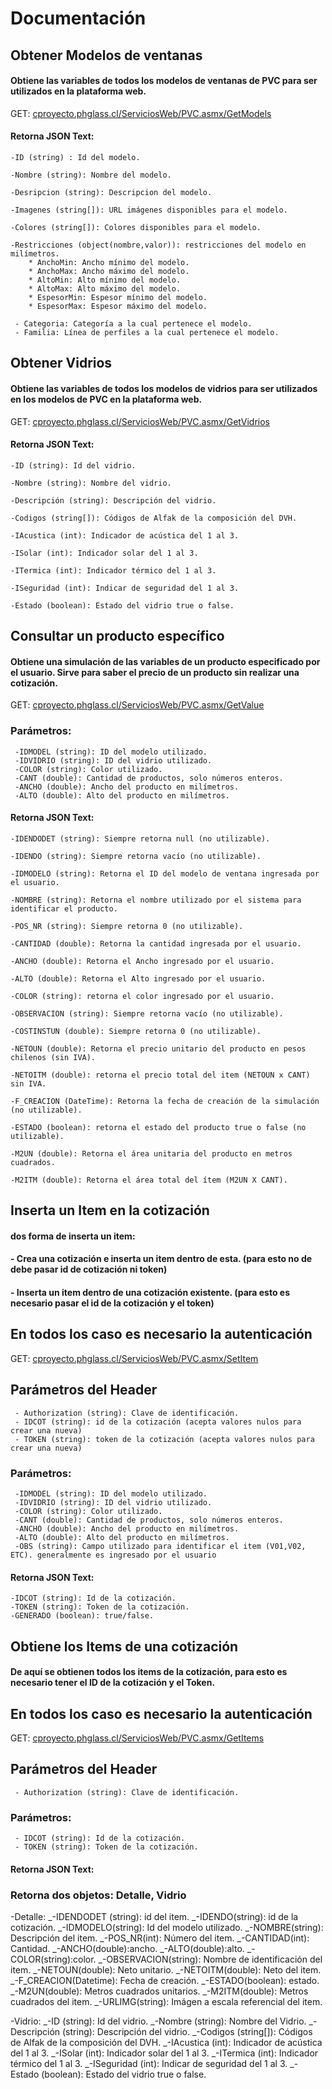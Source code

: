# Documentación


## Obtener Modelos de ventanas
#### Obtiene las variables de todos los modelos de ventanas de PVC para ser utilizados en la plataforma web.

 GET: [cproyecto.phglass.cl/ServiciosWeb/PVC.asmx/GetModels](http://cproyecto.phglass.cl/ServiciosWeb/PVC.asmx/GetModels)
 
 
#### Retorna JSON Text:
    -ID (string) : Id del modelo.

    -Nombre (string): Nombre del modelo.

    -Desripcion (string): Descripcion del modelo.

    -Imagenes (string[]): URL imágenes disponibles para el modelo.

    -Colores (string[]): Colores disponibles para el modelo.
    
    -Restricciones (object(nombre,valor)): restricciones del modelo en milímetros.
        * AnchoMin: Ancho mínimo del modelo.
        * AnchoMax: Ancho máximo del modelo.
        * AltoMin: Alto mínimo del modelo.
        * AltoMax: Alto máximo del modelo.
        * EspesorMin: Espesor mínimo del modelo.
        * EspesorMax: Espesor máximo del modelo.
        
     - Categoria: Categoría a la cual pertenece el modelo.
     - Familia: Línea de perfiles a la cual pertenece el modelo.
     
## Obtener Vidrios
#### Obtiene las variables de todos los modelos de vidrios para ser utilizados en los modelos de PVC en la plataforma web.

 GET: [cproyecto.phglass.cl/ServiciosWeb/PVC.asmx/GetVidrios](http://cproyecto.phglass.cl/ServiciosWeb/PVC.asmx/GetVidrios)
 
 
 #### Retorna JSON Text:
    -ID (string): Id del vidrio.
    
    -Nombre (string): Nombre del vidrio.
    
    -Descripción (string): Descripción del vidrio.
    
    -Codigos (string[]): Códigos de Alfak de la composición del DVH.
    
    -IAcustica (int): Indicador de acústica del 1 al 3.
    
    -ISolar (int): Indicador solar del 1 al 3.
    
    -ITermica (int): Indicador térmico del 1 al 3.
    
    -ISeguridad (int): Indicar de seguridad del 1 al 3.
    
    -Estado (boolean): Estado del vidrio true o false.
    
 ## Consultar un producto específico
 #### Obtiene una simulación de las variables de un producto especificado por el usuario. Sirve para saber el precio de un producto sin realizar una cotización.
 
  GET: [cproyecto.phglass.cl/ServiciosWeb/PVC.asmx/GetValue](http://cproyecto.phglass.cl/ServiciosWeb/PVC.asmx/GetValue)
  
  ### Parámetros:
     -IDMODEL (string): ID del modelo utilizado.
     -IDVIDRIO (string): ID del vidrio utilizado.
     -COLOR (string): Color utilizado.
     -CANT (double): Cantidad de productos, solo números enteros.
     -ANCHO (double): Ancho del producto en milímetros.
     -ALTO (double): Alto del producto en milímetros.
     
 #### Retorna JSON Text:
    -IDENDODET (string): Siempre retorna null (no utilizable).
    
    -IDENDO (string): Siempre retorna vacío (no utilizable).
    
    -IDMODELO (string): Retorna el ID del modelo de ventana ingresada por el usuario.
    
    -NOMBRE (string): Retorna el nombre utilizado por el sistema para identificar el producto.
    
    -POS_NR (string): Siempre retorna 0 (no utilizable).
    
    -CANTIDAD (double): Retorna la cantidad ingresada por el usuario.
    
    -ANCHO (double): Retorna el Ancho ingresado por el usuario.
    
    -ALTO (double): Retorna el Alto ingresado por el usuario.
    
    -COLOR (string): retorna el color ingresado por el usuario.
    
    -OBSERVACION (string): Siempre retorna vacío (no utilizable).
    
    -COSTINSTUN (double): Siempre retorna 0 (no utilizable).
    
    -NETOUN (double): Retorna el precio unitario del producto en pesos chilenos (sin IVA).
    
    -NETOITM (double): retorna el precio total del item (NETOUN x CANT) sin IVA.
    
    -F_CREACION (DateTime): Retorna la fecha de creación de la simulación (no utilizable).
    
    -ESTADO (boolean): retorna el estado del producto true o false (no utilizable).
    
    -M2UN (double): Retorna el área unitaria del producto en metros cuadrados.
    
    -M2ITM (double): Retorna el área total del ítem (M2UN X CANT).
    
## Inserta un Item en la cotización
 #### dos forma de inserta un item: 
 #### - Crea una cotización e inserta un item dentro de esta. (para esto no de debe pasar id de cotización ni token)
 #### - Inserta un item dentro de una cotización existente. (para esto es necesario pasar el id de la cotización y el token)
 
 ## En todos los caso es necesario la autenticación
 
  GET: [cproyecto.phglass.cl/ServiciosWeb/PVC.asmx/SetItem](http://cproyecto.phglass.cl/ServiciosWeb/PVC.asmx/SetItem)
 
   ## Parámetros del Header
     - Authorization (string): Clave de identificación.
     - IDCOT (string): id de la cotización (acepta valores nulos para crear una nueva)
     - TOKEN (string): token de la cotización (acepta valores nulos para crear una nueva)
  ### Parámetros:
     -IDMODEL (string): ID del modelo utilizado.
     -IDVIDRIO (string): ID del vidrio utilizado.
     -COLOR (string): Color utilizado.
     -CANT (double): Cantidad de productos, solo números enteros.
     -ANCHO (double): Ancho del producto en milímetros.
     -ALTO (double): Alto del producto en milímetros.
     -OBS (string): Campo utilizado para identificar el item (V01,V02, ETC). generalmente es ingresado por el usuario
     
 #### Retorna JSON Text:
    -IDCOT (string): Id de la cotización.
    -TOKEN (string): Token de la cotización.
    -GENERADO (boolean): true/false.


## Obtiene los Items de una cotización
 
 #### De aquí se obtienen todos los items de la cotización, para esto es necesario tener el ID de la cotización y el Token.
 
 ## En todos los caso es necesario la autenticación
 
  GET: [cproyecto.phglass.cl/ServiciosWeb/PVC.asmx/GetItems](http://cproyecto.phglass.cl/ServiciosWeb/PVC.asmx/GetItems)
 
   ## Parámetros del Header
     - Authorization (string): Clave de identificación.
     
  ### Parámetros:
     - IDCOT (string): Id de la cotización.
     - TOKEN (string): Token de la cotización.
     
 #### Retorna JSON Text:
 ### Retorna dos objetos: Detalle, Vidrio
 -Detalle:
     _-IDENDODET (string): id del item.
     _-IDENDO(string): id de la cotización.
     _-IDMODELO(string): Id del modelo utilizado.
     _-NOMBRE(string): Descripción del item.
     _-POS_NR(int): Número del item.
     _-CANTIDAD(int): Cantidad.
     _-ANCHO(double):ancho.
     _-ALTO(double):alto.
     _-COLOR(string):color.
     _-OBSERVACION(string): Nombre de identificación del item.
     _-NETOUN(double): Neto unitario.
     _-NETOITM(double): Neto del item.
     _-F_CREACION(Datetime): Fecha de creación.
     _-ESTADO(boolean): estado.
     _-M2UN(double): Metros cuadrados unitarios.
     _-M2ITM(double): Metros cuadrados del item.
     _-URLIMG(string): Imágen a escala referencial del item.
     
 -Vidrio:
    _-ID (string): Id del vidrio.
    _-Nombre (string): Nombre del Vidrio.
    _-Descripción (string): Descripción del vidrio.
    _-Codigos (string[]): Códigos de Alfak de la composición del DVH.
    _-IAcustica (int): Indicador de acústica del 1 al 3.
    _-ISolar (int): Indicador solar del 1 al 3.
    _-ITermica (int): Indicador térmico del 1 al 3.
    _-ISeguridad (int): Indicar de seguridad del 1 al 3.
    _-Estado (boolean): Estado del vidrio true o false.
